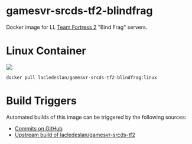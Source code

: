 # gamesvr-srcds-tf2-blindfrag
Docker image for LL [Team Fortress 2](http://store.steampowered.com/app/440/) "Bind Frag" servers.

# Linux Container
[![](https://images.microbadger.com/badges/image/lacledeslan/gamesvr-srcds-tf2-blindfrag:linux.svg)](https://microbadger.com/images/lacledeslan/gamesvr-srcds-tf2-blindfrag:linux "Get your own image badge on microbadger.com")
```
docker pull lacledeslan/gamesvr-srcds-tf2-blindfrag:linux
```

# Build Triggers
Automated builds of this image can be triggered by the following sources:
* [Commits on GitHub](https://github.com/LacledesLAN/gamesvr-srcds-tf2-blindfrag)
* [Upstream build of lacledeslan/gamesvr-srcds-tf2](https://hub.docker.com/r/lacledeslan/gamesvr-srcds-tf2/)

